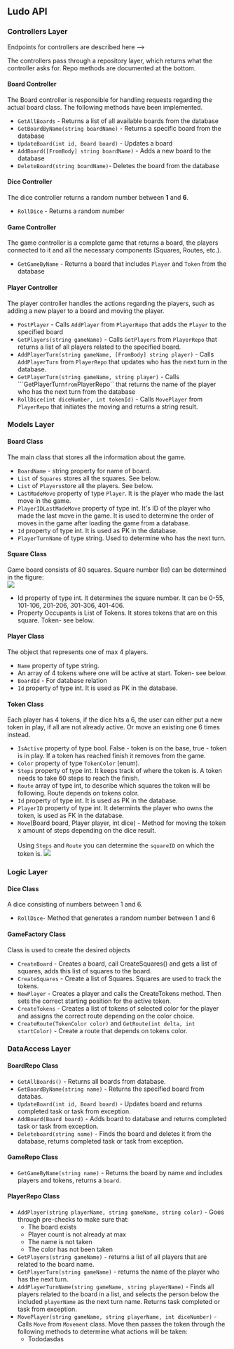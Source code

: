 ## Ludo API
### Controllers Layer

Endpoints for controllers are described here -->

The controllers pass through a repository layer, which returns what the controller asks for. Repo methods are documented at the bottom.

#### Board Controller

The Board controller is responsible for handling requests regarding the actual board class. The following methods have been implemented.

* ``GetAllBoards`` - Returns a list of all available boards from the database
* `GetBoardByName(string boardName)` - Returns a specific board from the database
* ``UpdateBoard(int id, Board board)`` - Updates a board
* ``AddBoard([FromBody] string boardName)`` - Adds a new board to the database
* ``DeleteBoard(string boardName)``- Deletes the board from the database 

#### Dice Controller

The dice controller returns a random number between **1** and **6**. 

* ``RollDice`` - Returns a random number

#### Game Controller

The game controller is a complete game that returns a board, the players connected to it and all the necessary components (Squares, Routes, etc.).

* ``GetGameByName`` - Returns a board that includes ``Player`` and  ``Token`` from the database

#### Player Controller

The player controller handles the actions regarding the players, such as adding a new player to a board and moving the player.

* ``PostPlayer`` - Calls ``AddPlayer`` from ``PlayerRepo`` that adds the ``Player`` to the specified board
* ``GetPlayers(string gameName)`` - Calls ``GetPlayers`` from ``PlayerRepo`` that returns a list of all players related to the specified board.
* ``AddPlayerTurn(string gameName, [FromBody] string player)`` - Calls ``AddPlayerTurn`` from ``PlayerRepo`` that updates who has the next turn in the database.
* ``GetPlayerTurn(string gameName, string player)`` - Calls ```GetPlayerTurn`` from ``PlayerRepo`` that returns the name of the player who has the next turn from the database
* ``RollDice(int diceNumber, int tokenId)`` - Calls ``MovePlayer`` from ``PlayerRepo`` that initiates the moving and returns a string result.

### Models Layer
#### Board Class
The main class that stores all the information about the game.

- ``BoardName`` - string property for name of board.
- ``List`` of ``Squares`` stores all the squares. See below.
- ``List`` of ``Players``store all the players. See below.
- ``LastMadeMove`` property of type ``Player``. It is the player who made the last move in the game. 
- ``PlayerIDLastMadeMove`` property of type int. It's ID of the player who made the last move in the game. It is used to determine the order of moves in the game after loading the game from a database.
- ``Id`` property of type int. It is used as PK in the database.
- ``PlayerTurnName`` of type string. Used to determine who has the next turn.

#### Square Class
Game board consists of 80 squares. Square number (Id) can be determined in the figure:   
[<img src="https://github.com/PGBSNH20/ludo-game-team-2/blob/main/Documentation/img/board.jpg">](https://github.com/PGBSNH20/ludo-game-team-2/blob/main/Documentation/img/board.jpg)

- Id property of type int. It determines the square number. It can be 0-55, 101-106, 201-206, 301-306, 401-406.
- Property Occupants is List of Tokens. It stores tokens that are on this square. Token- see below.      

#### Player Class
The object that represents one of max 4 players.

- `Name` property of type string.
- An array of 4 tokens where one will be active at start. Token- see below.
- `BoardId` - For database relation
- `Id` property of type int. It is used as PK in the database.

#### Token Class
Each player has 4 tokens, if the dice hits a 6, the user can either put a new token in play, if all are not already active. Or move an existing one 6 times instead.

- `IsActive` property of type bool. False - token is on the base, true - token is in play. If a token has reached finish it removes from the game.   
- `Color` property of type `TokenColor` (enum).
- `Steps` property of type int. It keeps track of where the token is. A token needs to take 60 steps to reach the finish.
- `Route` array of type int, to describe which squares the token will be following. Route depends on tokens color.
- `Id` property of type int. It is used as PK in the database.
- `PlayerID` property of type int. It determints the player who owns the token, is used as FK in the database. 
- `Move`(Board board, Player player, int dice) - Method for moving the token x amount of steps depending on the dice result.<br><br>
Using `Steps` and `Route` you can determine the `squareID` on which the token is.
[<img src="https://github.com/PGBSNH20/ludo-game-team-2/blob/main/Documentation/img/SquaresRoutes.jpg">](https://github.com/PGBSNH20/ludo-game-team-2/blob/main/Documentation/img/SquaresRoutes.jpg)

### Logic Layer
#### Dice Class
A dice consisting of numbers between 1 and 6.
- `RollDice`- Method that generates a random number between 1 and 6
#### GameFactory Class
Class is used to create the desired objects

- `CreateBoard` - Creates a board, call CreateSquares() and gets a list of squares, adds this list of squares to the board.
- `CreateSquares` - Create a list of Squares. Squares are used to track the tokens.
- `NewPlayer` - Creates a player and calls the CreateTokens method. Then sets the correct starting position for the active token.   
- `CreateTokens` - Creates a list of tokens of selected color for the player and assigns the correct route depending on the color choice.
- `CreateRoute(TokenColor color)` and `GetRoute(int delta, int startColor)` - Create a route that depends on tokens color.    

### DataAccess Layer
#### BoardRepo Class
- ``GetAllBoards()`` - Returns all boards from database.
- ``GetBoardByName(string name)`` - Returns the specified board from databas.
- ``UpdateBoard(int id, Board board)`` - Updates board and returns completed task or task from exception.
- ``AddBoard(Board board)`` - Adds board to database and returns completed task or task from exception.
- ``Deleteboard(string name)`` - Finds the board and deletes it from the database, returns completed task or task from exception.
#### GameRepo Class
- ``GetGameByName(string name)`` - Returns the board by name and includes players and tokens, returns a ``board``.
#### PlayerRepo Class
- ``AddPlayer(string playerName, string gameName, string color)`` - Goes through pre-checks to make sure that:
  - The board exists
  - Player count is not already at max
  - The name is not taken 
  - The color has not been taken
- ``GetPlayers(string gameName)`` - returns a list of all players that are related to the board name.
- ``GetPlayerTurn(string gameName)`` - returns the name of the player who has the next turn.
- ``AddPlayerTurnName(string gameName, string playerName)`` - Finds all players related to the board in a list, and selects the person below the included ``playerName`` as the next turn name. Returns task completed or task from exception.
- ``MovePlayer(string gameName, string playerName, int diceNumber)`` - Calls ``Move`` from ``Movement`` class. Move then passes the token through the following methods to determine what actions will be taken:
  - Tododasdas
